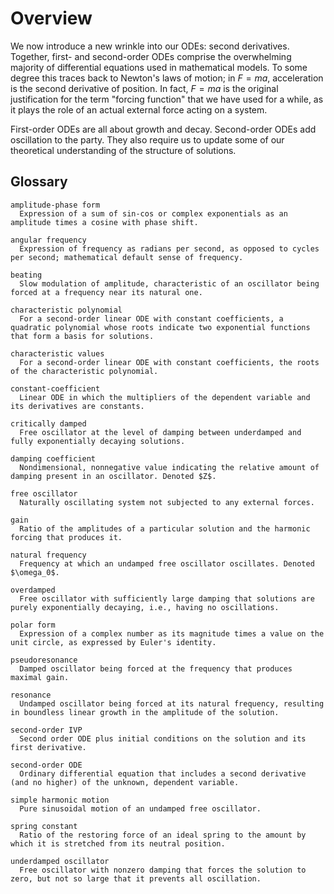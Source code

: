 # Overview

We now introduce a new wrinkle into our ODEs: second derivatives. Together, first- and second-order ODEs comprise the overwhelming majority of differential equations used in mathematical models. To some degree this traces back to Newton's laws of motion; in $F=ma$, acceleration is the second derivative of position. In fact, $F=ma$ is the original justification for the term "forcing function" that we have used for a while, as it plays the role of an actual external force acting on a system.

First-order ODEs are all about growth and decay. Second-order ODEs add oscillation to the party. They also require us to update some of our theoretical understanding of the structure of solutions.

## Glossary

```{glossary}
amplitude-phase form
  Expression of a sum of sin-cos or complex exponentials as an amplitude times a cosine with phase shift.

angular frequency
  Expression of frequency as radians per second, as opposed to cycles per second; mathematical default sense of frequency.

beating
  Slow modulation of amplitude, characteristic of an oscillator being forced at a frequency near its natural one.

characteristic polynomial
  For a second-order linear ODE with constant coefficients, a quadratic polynomial whose roots indicate two exponential functions that form a basis for solutions.

characteristic values
  For a second-order linear ODE with constant coefficients, the roots of the characteristic polynomial.

constant-coefficient
  Linear ODE in which the multipliers of the dependent variable and its derivatives are constants.

critically damped
  Free oscillator at the level of damping between underdamped and fully exponentially decaying solutions.

damping coefficient
  Nondimensional, nonnegative value indicating the relative amount of damping present in an oscillator. Denoted $Z$.

free oscillator
  Naturally oscillating system not subjected to any external forces.

gain
  Ratio of the amplitudes of a particular solution and the harmonic forcing that produces it.

natural frequency
  Frequency at which an undamped free oscillator oscillates. Denoted $\omega_0$.

overdamped
  Free oscillator with sufficiently large damping that solutions are purely exponentially decaying, i.e., having no oscillations.

polar form
  Expression of a complex number as its magnitude times a value on the unit circle, as expressed by Euler's identity.

pseudoresonance
  Damped oscillator being forced at the frequency that produces maximal gain.

resonance
  Undamped oscillator being forced at its natural frequency, resulting in boundless linear growth in the amplitude of the solution.

second-order IVP
  Second order ODE plus initial conditions on the solution and its first derivative.

second-order ODE
  Ordinary differential equation that includes a second derivative (and no higher) of the unknown, dependent variable.

simple harmonic motion
  Pure sinusoidal motion of an undamped free oscillator.

spring constant
  Ratio of the restoring force of an ideal spring to the amount by which it is stretched from its neutral position.

underdamped oscillator
  Free oscillator with nonzero damping that forces the solution to zero, but not so large that it prevents all oscillation.

```
